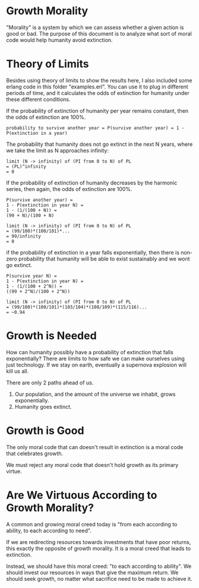 Growth Morality
==========

"Morality" is a system by which we can assess whether a given action is good or bad.
The purpose of this document is to analyze what sort of moral code would help humanity avoid extinction.

Theory of Limits
==========

Besides using theory of limits to show the results here, I also included some erlang code in this folder "examples.erl". You can use it to plug in different periods of time, and it calculates the odds of extinction for humanity under these different conditions.


If the probability of extinction of humanity per year remains constant, then the odds of extinction are 100%.
```
probability to survive another year = P(survive another year) = 1 - P(extinction in a year)
```

The probability that humanity does not go extinct in the next N years, where we take the limit as N approaches infinity:
```
limit (N -> infinity) of (PI from 0 to N) of PL
= (PL)^infinity
= 0
```

If the probability of extinction of humanity decreases by the harmonic series, then again, the odds of extinction are 100%.

```
P(survive another year) =
1 - P(extinction in year N) =
1 - (1/(100 + N)) =
(99 + N)/(100 + N)
```

```
limit (N -> infinity) of (PI from 0 to N) of PL
= (99/100)*(100/101)*...
= 99/infinity
= 0
```

if the probability of extinction in a year falls exponentially, then there is non-zero probability that humanity will be able to exist sustainably and we wont go extinct.

```
P(survive year N) =
1 - P(extinction in year N) =
1 - (1/(100 + 2^N)) =
((99 + 2^N)/(100 + 2^N))
```

```
limit (N -> infinity) of (PI from 0 to N) of PL
= (99/100)*(100/101)*(103/104)*(108/109)*(115/116)...
= ~0.94
```

Growth is Needed
==========

How can humanity possibly have a probability of extinction that falls exponentially?
There are limits to how safe we can make ourselves using just technology.
If we stay on earth, eventually a supernova explosion will kill us all.

There are only 2 paths ahead of us.
1) Our population, and the amount of the universe we inhabit, grows exponentially.
2) Humanity goes extinct.

Growth is Good
==========

The only moral code that can doesn't result in extinction is a moral code that celebrates growth.

We must reject any moral code that doesn't hold growth as its primary virtue.


Are We Virtuous According to Growth Morality?
==========

A common and growing moral creed today is "from each according to ability, to each according to need".

If we are redirecting resources towards investments that have poor returns, this exactly the opposite of growth morality. It is a moral creed that leads to extinction.

Instead, we should have this moral creed: "to each according to ability".
We should invest our resources in ways that give the maximum return.
We should seek growth, no matter what sacrifice need to be made to achieve it.